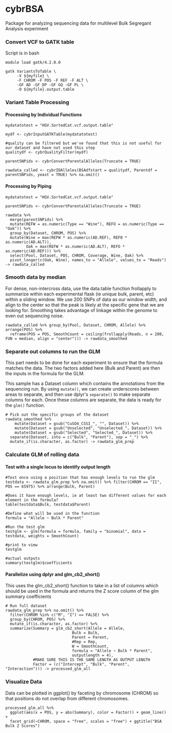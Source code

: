 # cybrBSA
Package for analyzing sequencing data for multilevel Bulk Segregant Analysis experiment

### Convert VCF to GATK table

Script is in bash

```{bash, eval = FALSE}
module load gatk/4.2.0.0

gatk VariantsToTable \
     -V ${myfile} \
     -F CHROM -F POS -F REF -F ALT \
     -GF AD -GF DP -GF GQ -GF PL \
     -O ${myfile}.output.table

```
### Variant Table Processing

#### Processing by Individual Functions

```{r, eval = FALSE, warning=FALSE, message=FALSE}
mydatatotest = "HGV.SortedCat.vcf.output.table"

mydf <- cybrInputGATKTable(mydatatotest)

#quality can be filtered but we've found that this is not useful for our dataset and have not used this step
qualitydf <- cybrQualityFilter(mydf)

parentSNPids <- cybrConvertParentalAlleles(Truncate = TRUE)

rawdata_called <- cybrIDAlleles(BSAdfstart = qualitydf, Parentdf = parentSNPids, yeast = TRUE) %>% na.omit()

```

#### Processing by Piping

```{r, warning=FALSE, message=FALSE}
mydatatotest = "HGV.SortedCat.vcf.output.table"

parentSNPids <- cybrConvertParentalAlleles(Truncate = TRUE)

rawdata %>% 
  merge(parentSNPids) %>% 
  mutate(REFW = as.numeric(Type == "Wine"), REFO = as.numeric(Type == "Oak")) %>%
  group_by(Dataset, CHROM, POS) %>%
  mutate(Wine = max(REFW * as.numeric(AD.REF), REFO * as.numeric(AD.ALT)),
         Oak = max(REFW * as.numeric(AD.ALT), REFO * as.numeric(AD.REF))) %>%
  select(Pool, Dataset, POS, CHROM, Coverage, Wine, Oak) %>%
  pivot_longer(c(Oak, Wine), names_to = "Allele", values_to = "Reads") -> rawdata_called

```

### Smooth data by median

For dense, non-intercross data, use the data.table function frollapply to summarize within each experimental flask (ie unique bulk, parent, etc) within a sliding window. We use 200 SNPs of data as our window width, and align to the center so that the peak is likely at the specific gene that we are looking for. Smoothing takes advantage of linkage within the genome to even out sequencing noise.
```
rawdata_called %>% group_by(Pool, Dataset, CHROM, Allele) %>% arrange(POS) %>%
  reframe(POS = POS, SmoothCount = ceiling(frollapply(Reads, n = 200, FUN = median, align = "center"))) -> rawdata_smoothed 
```

### Separate out columns to run the GLM

This part needs to be done for each experiment to ensure that the formula matches the data. The two factors added here (Bulk and Parent) are then the inputs in the formula for the GLM.

This sample has a Dataset column which contains the annotations from the sequencing run. By using `mutate()`, we can create underscores between areas to separate, and then use dplyr's `separate()` to make separate columns for each. Once these columns are separate, the data is ready for the `glm()` function.

```{r}
# Pick out the specific groups of the dataset
rawdata_smoothed %>% 
    mutate(Dataset = gsub("CuSO4_CSSI_", "", Dataset)) %>%
    mutate(Dataset = gsub("Unselected", "Unselected_", Dataset)) %>%
    mutate(Dataset = gsub("Selected", "Selected_", Dataset)) %>%
  separate(Dataset, into = c("Bulk", "Parent"), sep = "_") %>% 
  mutate_if(is.character, as.factor) -> rawdata_glm_prep
```

### Calculate GLM of rolling data

#### Test with a single locus to identify output length

```
#Test once using a position that has enough levels to run the glm
testdata <- rawdata_glm_prep %>% na.omit() %>% filter(CHROM == "II", POS == 65975) %>% arrange(Bulk, Parent)

#Does it have enough levels, ie at least two different values for each element in the formula?
table(testdata$Bulk, testdata$Parent)

#Define what will be used in the function
formula = "Allele ~ Bulk * Parent"

#Run the test glm
testglm <- glm(formula = formula, family = "binomial", data = testdata, weights = SmoothCount)

#print to view
testglm

#actual outputs
summary(testglm)$coefficients
```

#### Parallelize using dplyr and glm_cb2_short()

This uses the glm_cb2_short() function to take in a list of columns which should be used in the formula and returns the Z score column of the glm summary coefficients
```
# Run full dataset
rawdata_glm_prep %>% na.omit() %>% 
  filter(CHROM %in% c("M", "I") == FALSE) %>%
  group_by(CHROM, POS) %>%
  mutate_if(is.character, as.factor) %>%
  summarize(Summary = glm_cb2_short(Allele = Allele,
                             Bulk = Bulk,
                             Parent = Parent,
                             #Rep = Rep,
                             W = SmoothCount,
                             formula = "Allele ~ Bulk * Parent",
                             outputlength = 4),
            #MAKE SURE THIS IS THE SAME LENGTH AS OUTPUT LENGTH
            Factor = (c("Intercept", "Bulk", "Parent", "Interaction"))) -> processed_glm_all
```

### Visualize Data

Data can be plotted in ggplot() by faceting by chromosome (CHROM) so that positions do not overlap from different chromosomes. 
```
processed_glm_all %>% 
  ggplot(aes(x = POS, y = abs(Summary), color = Factor)) + geom_line() +
  facet_grid(~CHROM, space = "free", scales = "free") + ggtitle("BSA Bulk Z Scores")
```
